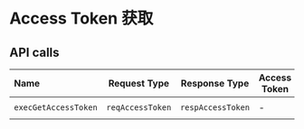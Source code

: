 # Access Token 获取

## API calls

Name|Request Type|Response Type|Access Token|URL
:---|------------|-------------|------------|:--
`execGetAccessToken`|`reqAccessToken`|`respAccessToken`|-|`GET /cgi-bin/gettoken`
